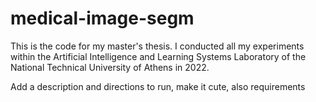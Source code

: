 # medical-image-segm
This is the code for my master's thesis. I conducted all my experiments within the Artificial Intelligence and Learning Systems Laboratory of the National Technical University of Athens in 2022.

Add a description and directions to run, make it cute, also requirements
